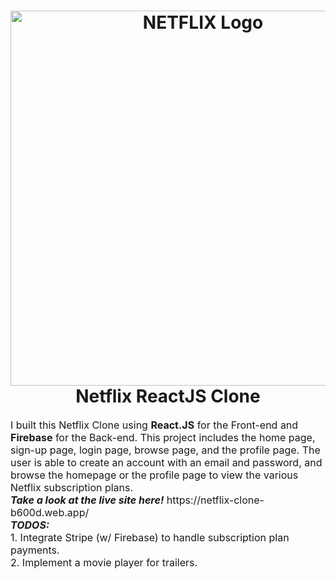 <h1 align="center">
  <img title="Netflix" src="https://assets.stickpng.com/images/580b57fcd9996e24bc43c529.png" alt="NETFLIX Logo" width="600" />
  Netflix ReactJS Clone
</h1>

<p><font size="3">
  I built this Netflix Clone using <strong>React.JS</strong> for the Front-end and <strong>Firebase</strong> for the Back-end. This project includes the home page, sign-up page, login page, browse page, and the profile page. The user is able to create an account with an email and password, and browse the homepage or the profile page to view the various Netflix subscription plans.

  <br>
  <strong><em>Take a look at the live site here!</em></strong> https://netflix-clone-b600d.web.app/
  
  <br>
  <strong><em>TODOS:</em></strong>
  <br>
  1. Integrate Stripe (w/ Firebase) to handle subscription plan payments.<br>
  2. Implement a movie player for trailers.
</p>